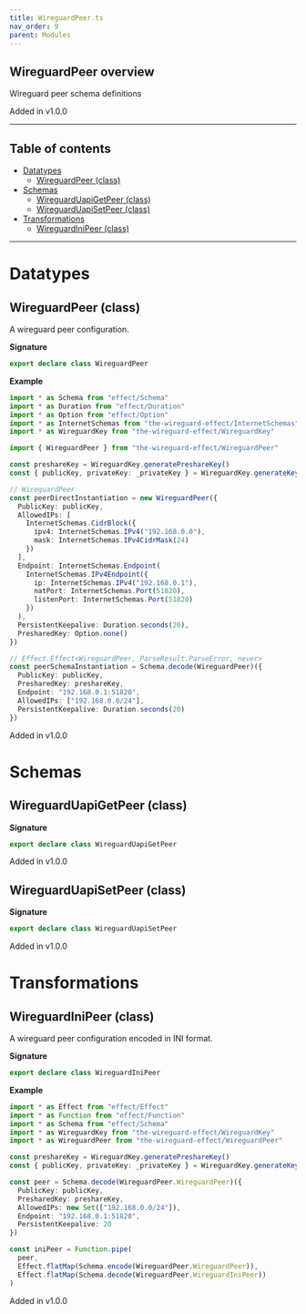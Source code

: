 ```yaml
---
title: WireguardPeer.ts
nav_order: 9
parent: Modules
---
```


## WireguardPeer overview

Wireguard peer schema definitions

Added in v1.0.0

---

<h2 class="text-delta">Table of contents</h2>

- [Datatypes](#datatypes)
  - [WireguardPeer (class)](#wireguardpeer-class)
- [Schemas](#schemas)
  - [WireguardUapiGetPeer (class)](#wireguarduapigetpeer-class)
  - [WireguardUapiSetPeer (class)](#wireguarduapisetpeer-class)
- [Transformations](#transformations)
  - [WireguardIniPeer (class)](#wireguardinipeer-class)

---

# Datatypes

## WireguardPeer (class)

A wireguard peer configuration.

**Signature**

```ts
export declare class WireguardPeer
```

**Example**

```ts
import * as Schema from "effect/Schema"
import * as Duration from "effect/Duration"
import * as Option from "effect/Option"
import * as InternetSchemas from "the-wireguard-effect/InternetSchemas"
import * as WireguardKey from "the-wireguard-effect/WireguardKey"

import { WireguardPeer } from "the-wireguard-effect/WireguardPeer"

const preshareKey = WireguardKey.generatePreshareKey()
const { publicKey, privateKey: _privateKey } = WireguardKey.generateKeyPair()

// WireguardPeer
const peerDirectInstantiation = new WireguardPeer({
  PublicKey: publicKey,
  AllowedIPs: [
    InternetSchemas.CidrBlock({
      ipv4: InternetSchemas.IPv4("192.168.0.0"),
      mask: InternetSchemas.IPv4CidrMask(24)
    })
  ],
  Endpoint: InternetSchemas.Endpoint(
    InternetSchemas.IPv4Endpoint({
      ip: InternetSchemas.IPv4("192.168.0.1"),
      natPort: InternetSchemas.Port(51820),
      listenPort: InternetSchemas.Port(51820)
    })
  ),
  PersistentKeepalive: Duration.seconds(20),
  PresharedKey: Option.none()
})

// Effect.Effect<WireguardPeer, ParseResult.ParseError, never>
const peerSchemaInstantiation = Schema.decode(WireguardPeer)({
  PublicKey: publicKey,
  PresharedKey: preshareKey,
  Endpoint: "192.168.0.1:51820",
  AllowedIPs: ["192.168.0.0/24"],
  PersistentKeepalive: Duration.seconds(20)
})
```

Added in v1.0.0

# Schemas

## WireguardUapiGetPeer (class)

**Signature**

```ts
export declare class WireguardUapiGetPeer
```

Added in v1.0.0

## WireguardUapiSetPeer (class)

**Signature**

```ts
export declare class WireguardUapiSetPeer
```

Added in v1.0.0

# Transformations

## WireguardIniPeer (class)

A wireguard peer configuration encoded in INI format.

**Signature**

```ts
export declare class WireguardIniPeer
```

**Example**

```ts
import * as Effect from "effect/Effect"
import * as Function from "effect/Function"
import * as Schema from "effect/Schema"
import * as WireguardKey from "the-wireguard-effect/WireguardKey"
import * as WireguardPeer from "the-wireguard-effect/WireguardPeer"

const preshareKey = WireguardKey.generatePreshareKey()
const { publicKey, privateKey: _privateKey } = WireguardKey.generateKeyPair()

const peer = Schema.decode(WireguardPeer.WireguardPeer)({
  PublicKey: publicKey,
  PresharedKey: preshareKey,
  AllowedIPs: new Set(["192.168.0.0/24"]),
  Endpoint: "192.168.0.1:51820",
  PersistentKeepalive: 20
})

const iniPeer = Function.pipe(
  peer,
  Effect.flatMap(Schema.encode(WireguardPeer.WireguardPeer)),
  Effect.flatMap(Schema.decode(WireguardPeer.WireguardIniPeer))
)
```

Added in v1.0.0
